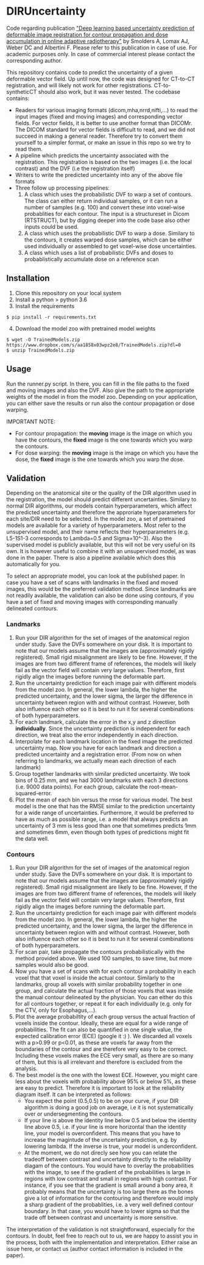 # DIRUncertainty
Code regarding publication ["Deep learning based uncertainty prediction of deformable image registration for contour propagation and dose accumulation in online adaptive radiotherapy"](https://doi.org/10.1088/1361-6560/ad0282) by Smolders A, Lomax AJ, Weber DC and Albertini F. Please refer to this publication in case of use. For academic purposes only. In case of commercial interest please contact the corresponding author.

This repository contains code to predict the uncertainty of a given deformable vector field. Up until now, the code was designed for CT-to-CT registration, and will likely not work for other registrations. CT-to-syntheticCT should also work, but it was never tested. The codebase contains:
- Readers for various imaging formats (dicom,mha,nrrd,nifti,...) to read the input images (fixed and moving images) and corresponding vector fields. For vector fields, it is better to use another format than DICOMr. The DICOM standard for vector fields is difficult to read, and we did not succeed in making a general reader. Therefore try to convert them yourself to a simpler format, or make an issue in this repo so we try to read them.
- A pipeline which predicts the uncertainty associated with the registration. This registration is based on the two images (i.e. the local contrast) and the DVF (i.e the registration itself)
- Writers to write the predicted uncertainty into any of the above file formats
- Three follow up processing pipelines:
  1. A class which uses the probabilistic DVF to warp a set of contours. The class can either return individual samples, or it can run a number of samples (e.g. 100) and convert these into voxel-wise probablities for each contour. The input is a structureset in Dicom (RTSTRUCT), but by digging deeper into the code base also other inputs could be used.
  2. A class which uses the probabilistic DVF to warp a dose. Similary to the contours, it creates warped dose samples, which can be either used individually or assembled to get voxel-wise dose uncertainties.
  3. A class which uses a list of probabilistic DVFs and doses to probablistically accumulate dose on a reference scan

## Installation
1. Clone this repository on your local system
2. Install a python > python 3.6
3. Install the requirements 
```
$ pip install -r requirements.txt
```
4. Download the model zoo with pretrained model weights
```
$ wget -O TrainedModels.zip https://www.dropbox.com/s/aa1858x03wpz2e8/TrainedModels.zip?dl=0
$ unzip TrainedModels.zip
```

## Usage
Run the runner.py script. In there, you can fill in the file paths to the fixed and moving images and also the DVF. Also give the path to the appropriate weights of the model in from the model zoo. Depending on your application, you can either save the results or run also the contour propagation or dose warping.

IMPORTANT NOTE: 

- For contour propagation: the **moving** image is the image on which you have the contours, the **fixed** image is the one towards which you warp the contours.
- For dose warping: the **moving** image is the image on which you have the dose, the **fixed** image is the one towards which you warp the dose.

## Validation

Depending on the anatomical site or the quality of the DIR algorithm used in the registration, the model should predict different uncertainties. Similary to normal DIR algorithms, our models contain hyperparameters, which affect the predicted uncertainty and therefore the approriate hyperparameters for each site/DIR need to be selected. In the model zoo, a set of pretrained models are available for a variety of hyperparameters. Most refer to the unsupervised model, and their name reflects their hyperparameters (e.g. L5-1S1-3 corresponds to Lambda=0.5 and Sigma=10^-3). Also the supervised model is publicly available, but this will not be very useful on its own. It is however useful to combine it with an unsupervised model, as was done in the paper. There is also a pipeline available which does this automatically for you.

To select an appropriate model, you can look at the published paper. In case you have a set of scans with landmarks in the fixed and moved images, this would be the preferred validation method. Since landmarks are not readily available, the validation can also be done using contours, if you have a set of fixed and moving images with corresponding manually delineated contours.
### Landmarks

1. Run your DIR algorithm for the set of images of the anatomical region under study. Save the DVFs somewhere on your disk. It is important to note that our models assume that the images are (approximately rigidly registered). Small rigid misalignment are likely to be fine. However, if the images are from two different frame of references, the models will likely fail as the vector field will contain very large values. Therefore, first rigidly align the images before running the deformable part.
2. Run the uncertainty prediction for each image pair with different models from the model zoo. In general, the lower lambda, the higher the predicted uncertainty, and the lower sigma, the larger the difference in uncertainty between region with and without contrast. However, both also influence each other so it is best to run it for several combinations of both hyperparameters. 
3. For each landmark, calculate the error in the x,y and z directlion **individually**. Since the uncertainty prediction is independent for each direction, we treat also the error independently in each direction.
4. Interpolate for each landmark location in the fixed image the predicted uncertainty map. Now you have for each landmark and direction a predicted uncertainty and a registration error. (From now on when referring to landmarks, we actually mean each direction of each landmark)
5. Group together landmarks with similar predicted uncertainty. We took bins of 0.25 mm, and we had 3000 landmarks with each 3 directions (i.e. 9000 data points). For each group, calculate the root-mean-squared-error. 
6. Plot the mean of each bin versus the rmse for various model. The best model is the one that has the RMSE similar to the prediction uncertainty for a wide range of uncertainties. Furthermore, it would be preferred to have as much as possible range, i.e. a model that always predicts an uncertainty of 3 mm is less good than one that sometimes predicts 1mm and sometimes 6mm, even though both types of predictions might fit the data well.

### Contours

1. Run your DIR algorithm for the set of images of the anatomical region under study. Save the DVFs somewhere on your disk. It is important to note that our models assume that the images are (approximately rigidly registered). Small rigid misalignment are likely to be fine. However, if the images are from two different frame of references, the models will likely fail as the vector field will contain very large values. Therefore, first rigidly align the images before running the deformable part.
2. Run the uncertainty prediction for each image pair with different models from the model zoo. In general, the lower lambda, the higher the predicted uncertainty, and the lower sigma, the larger the difference in uncertainty between region with and without contrast. However, both also influence each other so it is best to run it for several combinations of both hyperparameters. 
3. For scan pair, take propagate the contours probabilistically with the method provided above. We used 100 samples, to save time, but more samples would also be good. 
4. Now you have a set of scans with for each contour a probability in each voxel that that voxel is inside the actual contour. Similarly to the landmarks, group all voxels with similar probability together in one group, and calculate the actual fraction of those voxels that was inside the manual contour delineated by the physician. You can either do this for all contours together, or repeat it for each individually (e.g. only for the CTV, only for Esophagus,...). 
5. Plot the average probabiltity of each group versus the actual fraction of voxels inside the contour. Ideally, these are equal for a wide range of probabilities. The fit can also be quantified in one single value, the expected calibration error (ECE) (google it :) ). We discarded all voxels with a p>0.99 or p<0.01, as these are voxels far away from the boundaries of the contour and are therefore very easy to be correct. Including these voxels makes the ECE very small, as there are so many of them, but this is all irrelevant and therefore is excluded from the analysis.
6. The best model is the one with the lowest ECE. However, you might care less about the voxels with probability above 95% or below 5%, as these are easy to predict. Therefore it is important to look at the reliability diagram itself. It can be interpreted as follows:
   - You expect the point (0.5,0.5) to be on your curve, if your DIR algorithm is doing a good job on average, i.e it is not systematically over or undersegmenting the contours.
   - If your line is above the identity line below 0.5 and below the identity line above 0.5, i.e. if your line is more horizontal than the identity line, your model is overconfident. This means that you have to increase the magintude of the uncertainty prediction, e.g. by lowering lambda. If the inverse is true, your model is underconfident.
   - At the moment, we do not direcly see how you can relate the tradeoff between contrast and uncertainty directly to the reliability diagam of the contours. You would have to overlay the probabilities with the image, to see if the gradient of the probabilities is large in regions with low contrast and small in regions with high contrast. For instance, if you see that the gradient is small around a bony area, it probably means that the uncertainty is too large there as the bones give a lot of information for the contouring and therefore would imply a sharp gradient of the probablities, i.e. a very well defined contour boundary. In that case, you would have to lower sigma so that the trade off between contrast and uncertainty is more sensitive. 

The interpretation of the validation is not straightforward, especially for the contours. In doubt, feel free to reach out to us, we are happy to assist you in the process, both with the implementation and interpretation. Either raise an issue here, or contact us (author contact information is included in the paper).
